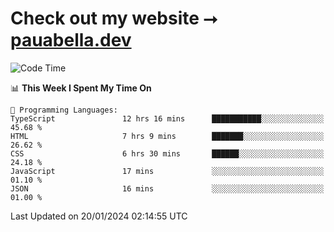 # Check out my website ⭢ [pauabella.dev](https://pauabella.dev)

<!--START_SECTION:waka-->
![Code Time](http://img.shields.io/badge/Code%20Time-2%2C880%20hrs%2020%20mins-blue)

📊 **This Week I Spent My Time On** 

```text
💬 Programming Languages: 
TypeScript               12 hrs 16 mins      ███████████░░░░░░░░░░░░░░   45.68 % 
HTML                     7 hrs 9 mins        ███████░░░░░░░░░░░░░░░░░░   26.62 % 
CSS                      6 hrs 30 mins       ██████░░░░░░░░░░░░░░░░░░░   24.18 % 
JavaScript               17 mins             ░░░░░░░░░░░░░░░░░░░░░░░░░   01.10 % 
JSON                     16 mins             ░░░░░░░░░░░░░░░░░░░░░░░░░   01.00 % 
```


 Last Updated on 20/01/2024 02:14:55 UTC
<!--END_SECTION:waka-->
